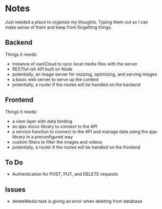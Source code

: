 Notes
=====

Just needed a place to organize my thoughts. Typing them out so I can make sense of them and keep from forgetting things.

Backend
-------

Things it needs:

* instance of ownCloud to sync local media files with the server
* RESTful-ish API built on Node
* potentially, an image server for resizing, optimizing, and serving images
* a basic web server to serve up the content
* potentially, a router if the routes will be handled on the backend

Frontend
--------

Things it needs:

* a view layer with data binding
* an ajax micro-library to connect to the API
* a service function to connect to the API and manage data using the ajax library in a preconfigured way
* custom filters to filter the images and videos
* potentially, a router if the routes will be handled on the frontend

To Do
-----

* Authentication for POST, PUT, and DELETE requests

Issues
------

* deleteMedia task is giving an error when deleting from database
